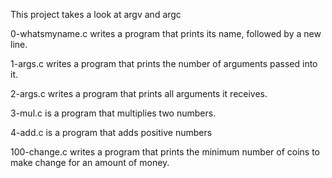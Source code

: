 This project takes a look at argv and argc

0-whatsmyname.c writes a program that prints its name, followed by a new line.

1-args.c writes a program that prints the number of arguments passed into it.

2-args.c writes a program that prints all arguments it receives.

3-mul.c is a program that multiplies two numbers.

4-add.c is a program that adds positive numbers

100-change.c writes a program that prints the minimum number of coins to make change for an amount of money.
